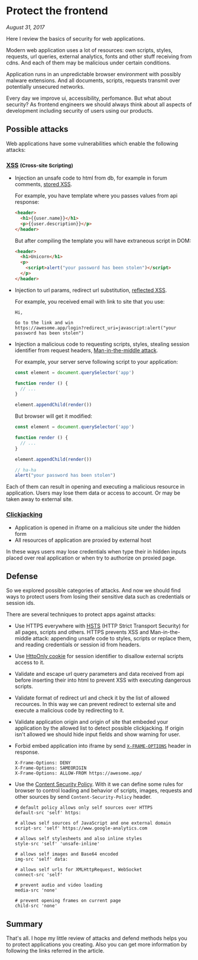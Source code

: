 # Protect the frontend

_August 31, 2017_

Here I review the basics of security for web applications.

Modern web application uses a lot of resources: own scripts, styles, requests,
url queries, external analytics, fonts and other stuff receiving from cdns.
And each of them may be malicious under certain conditions.

Application runs in an unpredictable browser environment with possibly malware
extensions. And all documents, scripts, requests transmit over potentially unsecured networks.

Every day we improve ui, accessibility, perfomance. But what about security?
As frontend engineers we should always think about all aspects of development
including security of users using our products.

## Possible attacks

Web applications have some vulnerabilities which enable the following attacks:

### [XSS](https://www.owasp.org/index.php/Cross-site_Scripting_(XSS)) <small>(Cross-site Scripting)</small>

* Injection an unsafe code to html from db, for example in forum comments,
  [stored XSS](https://www.owasp.org/index.php/Testing_for_Stored_Cross_site_scripting_(OTG-INPVAL-002)).

  For example, you have template where you passes values from api response:

  ```html
  <header>
    <h1>{{user.name}}</h1>
    <p>{{user.description}}</p>
  </header>
  ```

  But after compiling the template you will have extraneous script in DOM:

  ```html
  <header>
    <h1>Unicorn</h1>
    <p>
      <script>alert("your password has been stolen")</script>
    </p>
  </header>
  ```

* Injection to url params, redirect url substitution,
  [reflected XSS](https://www.owasp.org/index.php/Testing_for_Reflected_Cross_site_scripting_(OTG-INPVAL-001)).

  For example, you received email with link to site that you use:

  ```
  Hi,

  Go to the link and win
  https://awesome.app/login?redirect_uri=javascript:alert("your password has been stolen")
  ```

* Injection a malicious code to requesting scripts, styles, stealing session
  identifier from request headers,
  [Man-in-the-middle attack](https://www.veracode.com/security/man-middle-attack).

  For example, your server serve following script to your application:

  ```js
  const element = document.querySelector('app')

  function render () {
    // ...
  }

  element.appendChild(render())
  ```

  But browser will get it modified:

  ```js
  const element = document.querySelector('app')

  function render () {
    // ...
  }

  element.appendChild(render())

  // ha-ha
  alert("your password has been stolen")
  ```

Each of them can result in opening and executing a malicious resource in application.
Users may lose them data or access to account. Or may be taken away to external site.

### [Clickjacking](https://www.owasp.org/index.php/Clickjacking)

* Application is opened in iframe on a malicious site under the hidden form
* All resources of application are proxied by external host

In these ways users may lose credentials when type their in hidden inputs placed
over real application or when try to authorize on proxied page.

## Defense

So we explored possible categories of attacks. And now we should find ways to
protect users from losing their sensitive data such as credentials or session ids.

There are several techniques to protect apps against attacks:

* Use HTTPS everywhere with [HSTS](https://www.owasp.org/index.php/HTTP_Strict_Transport_Security_Cheat_Sheet)
  (HTTP Strict Transport Security) for all pages, scripts and others. HTTPS
  prevents XSS and Man-in-the-middle attack: appending unsafe code to styles,
  scripts or replace them, and reading credentials or session id from headers.

* Use [HttpOnly cookie](https://www.owasp.org/index.php/HttpOnly)
  for session identifier to disallow external scripts access to it.

* Validate and escape url query parameters and data received from api before
  inserting their into html to prevent XSS with executing dangerous scripts.

* Validate format of redirect url and check it by the list of allowed recources.
  In this way we can prevent redirect to external site and execute a malicious
  code by redirecting to it.

* Validate application origin and origin of site that embeded your application
  by the allowed list to detect possible clickjacking. If origin isn't allowed
  we should hide input fields and show warning for user.

* Forbid embed application into iframe by send
  [`X-FRAME-OPTIONS`](https://developer.mozilla.org/en-US/docs/Web/HTTP/Headers/X-Frame-Options)
  header in response.

  ```
  X-Frame-Options: DENY
  X-Frame-Options: SAMEORIGIN
  X-Frame-Options: ALLOW-FROM https://awesome.app/
  ```

* Use the [Content Security Policy](https://content-security-policy.com).
  With it we can define some rules for browser to control loading
  and behavior of scripts, images, requests and other sources by send
  `Content-Security-Policy` header.

  ```
  # default policy allows only self sources over HTTPS
  default-src 'self' https:

  # allows self sources of JavaScript and one external domain
  script-src 'self' https://www.google-analytics.com

  # allows self stylesheets and also inline styles
  style-src 'self' 'unsafe-inline'

  # allows self images and Base64 encoded
  img-src 'self' data:

  # allows self urls for XMLHttpRequest, WebSocket
  connect-src 'self'

  # prevent audio and video loading
  media-src 'none'

  # prevent opening frames on current page
  child-src 'none'
  ```

## Summary

That's all. I hope my little review of attacks and defend methods helps you to
protect applications you creating. Also you can get more information by
following the links referred in the article.
